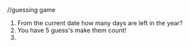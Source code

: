 //guessing game

1. From the current date how many days are left in the year?
2. You have 5 guess's make them count!
3. 